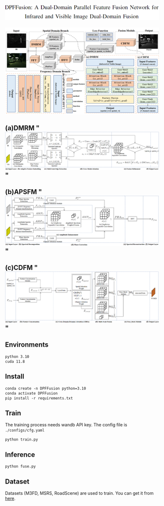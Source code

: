 # ![](./topic.png)

![](./DPFFusion.png)

## (a)DMRM "![](./dmrm.png)"

## (b)APSFM "![](./apsfm.png)"

## (c)CDFM "![](./cdfm.png)"


## Environments

```
python 3.10
cuda 11.8
```

## Install

```
conda create -n DPFFusion python=3.10
conda activate DPFFusion
pip install -r requirements.txt
```

## Train

The training process needs wandb API key.
The config file is `./configs/cfg.yaml`

```
python train.py
```

## Inference

```
python fuse.py
```

## Dataset

Datasets (M3FD, MSRS, RoadScene) are used to train. You can get it from [here](https://pan.baidu.com/s/1lmLmkbbSMr_PEwZdr3HPhg?pwd=ktvq).
